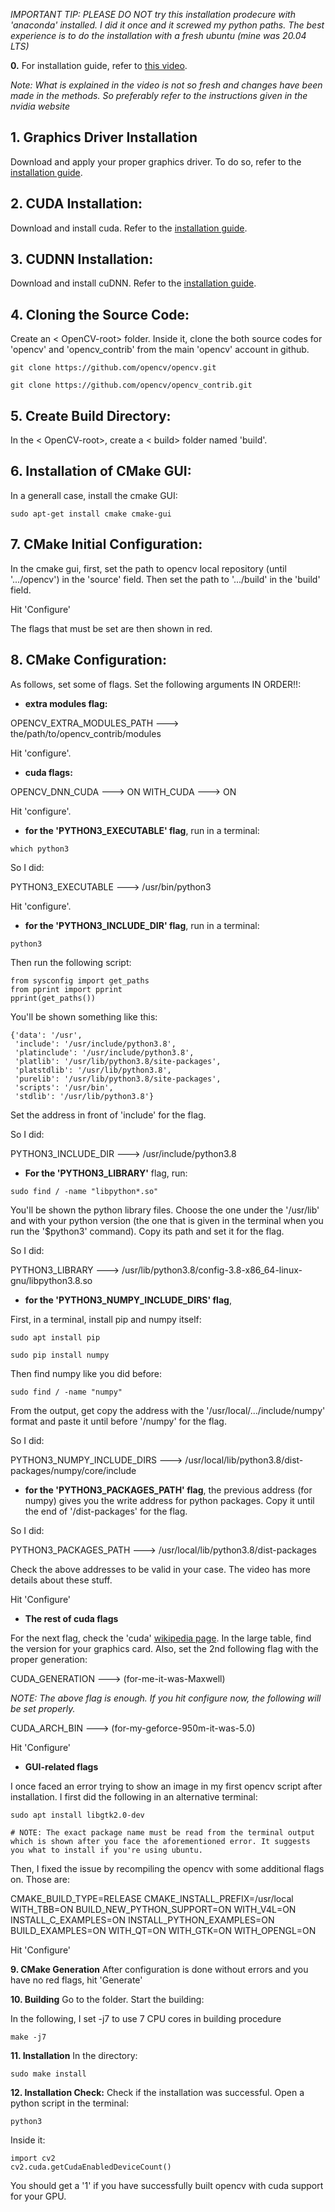 
*IMPORTANT TIP: PLEASE DO NOT try this installation prodecure with 'anaconda' installed. I did it once and it screwed my python paths. The best experience is to do the installation with a fresh ubuntu (mine was 20.04 LTS)*


**0.** For installation guide, refer to [this video](https://www.youtube.com/watch?v=whAFl-izD-4).

*Note: What is explained in the video is not so fresh and changes have been made in the methods. So preferably refer to the instructions given in the nvidia website*

## 1. Graphics Driver Installation

Download and apply your proper graphics driver. To do so, refer to the [installation guide](https://github.com/hamidrezafahimi/coder_archive/blob/main/nvidia/driver-installation-on-ubuntu.md).

## 2. CUDA Installation:

Download and install cuda. Refer to the [installation guide](https://github.com/hamidrezafahimi/coder_archive/blob/main/nvidia/cuda-installation-on-ubuntu.md).

## 3. CUDNN Installation:

Download and install cuDNN. Refer to the [installation guide](https://github.com/hamidrezafahimi/coder_archive/blob/main/nvidia/cudnn-installation-on-ubuntu.md).


## 4. Cloning the Source Code: 

Create an < OpenCV-root> folder. Inside it, clone the both source codes for 'opencv' and 'opencv_contrib' from the main 'opencv' account in github. 

```
git clone https://github.com/opencv/opencv.git

git clone https://github.com/opencv/opencv_contrib.git
```

## 5. Create Build Directory:

In the < OpenCV-root>, create a < build> folder named 'build'.


## 6. Installation of CMake GUI:

In a generall case, install the cmake GUI:

```
sudo apt-get install cmake cmake-gui
```

## 7. CMake Initial Configuration: 

In the cmake gui, first, set the path to opencv local repository (until '.../opencv') in the 'source' field. Then set the path to '.../build' in the 'build' field.

Hit 'Configure'

The flags that must be set are then shown in red.


## 8. CMake Configuration: 

As follows, set some of flags. Set the following arguments IN ORDER!!:


- **extra modules flag:**

OPENCV_EXTRA_MODULES_PATH   --->   the/path/to/opencv_contrib/modules

Hit 'configure'.


- **cuda flags:**

OPENCV_DNN_CUDA    --->     ON
WITH_CUDA    --->     ON

Hit 'configure'.


- **for the 'PYTHON3_EXECUTABLE' flag**, run in a terminal:

```
which python3
```

So I did:

PYTHON3_EXECUTABLE --->    /usr/bin/python3

Hit 'configure'.


- **for the 'PYTHON3_INCLUDE_DIR' flag**, run in a terminal:

```
python3
```

Then run the following script:

```
from sysconfig import get_paths
from pprint import pprint
pprint(get_paths())
```
You'll be shown something like this:

```
{'data': '/usr',
 'include': '/usr/include/python3.8',
 'platinclude': '/usr/include/python3.8',
 'platlib': '/usr/lib/python3.8/site-packages',
 'platstdlib': '/usr/lib/python3.8',
 'purelib': '/usr/lib/python3.8/site-packages',
 'scripts': '/usr/bin',
 'stdlib': '/usr/lib/python3.8'}
```

Set the address in front of 'include' for the flag. 

So I did:

PYTHON3_INCLUDE_DIR --->    /usr/include/python3.8


- **For the 'PYTHON3_LIBRARY'** flag, run:

```
sudo find / -name "libpython*.so"
```

You'll be shown the python library files. Choose the one under the '/usr/lib' and with your python version (the one that is given in the terminal when you run the '$python3' command). Copy its path and set it for the flag.

So I did:

PYTHON3_LIBRARY --->  	/usr/lib/python3.8/config-3.8-x86_64-linux-gnu/libpython3.8.so


- **for the 'PYTHON3_NUMPY_INCLUDE_DIRS' flag**, 

First, in a terminal, install pip and numpy itself:

```
sudo apt install pip

sudo pip install numpy
```

Then find numpy like you did before:

```
sudo find / -name "numpy"
```

From the output, get copy the address with the '/usr/local/.../include/numpy' format and paste it until before '/numpy' for the flag. 

So I did:

PYTHON3_NUMPY_INCLUDE_DIRS --->    /usr/local/lib/python3.8/dist-packages/numpy/core/include


- **for the 'PYTHON3_PACKAGES_PATH' flag**, the previous address (for numpy) gives you the write address for python packages. Copy it until the end of '/dist-packages' for the flag.

So I did:

PYTHON3_PACKAGES_PATH --->    /usr/local/lib/python3.8/dist-packages

Check the above addresses to be valid in your case. The video has more details about these stuff.


Hit 'Configure'


- **The rest of cuda flags**

For the next flag, check the 'cuda' [wikipedia page](https://en.wikipedia.org/wiki/CUDA). In the large table, find the version for your graphics card. Also, set the 2nd following flag with the proper generation:

CUDA_GENERATION   --->    (for-me-it-was-Maxwell)

*NOTE: The above flag is enough. If you hit configure now, the following will be set properly.*
 
CUDA_ARCH_BIN    --->    (for-my-geforce-950m-it-was-5.0)

Hit 'Configure'

- **GUI-related flags**

I once faced an error trying to show an image in my first opencv script after installation. I first did the following in an alternative terminal:

```
sudo apt install libgtk2.0-dev

# NOTE: The exact package name must be read from the terminal output which is shown after you face the aforementioned error. It suggests you what to install if you're using ubuntu.
```

Then, I fixed the issue by recompiling the opencv with some additional flags on. Those are:

CMAKE_BUILD_TYPE=RELEASE
CMAKE_INSTALL_PREFIX=/usr/local
WITH_TBB=ON
BUILD_NEW_PYTHON_SUPPORT=ON
WITH_V4L=ON
INSTALL_C_EXAMPLES=ON
INSTALL_PYTHON_EXAMPLES=ON
BUILD_EXAMPLES=ON
WITH_QT=ON
WITH_GTK=ON
WITH_OPENGL=ON

Hit 'Configure'

**9. CMake Generation** After configuration is done without errors and you have no red flags, hit 'Generate'


**10. Building** Go to the <build> folder. Start the building:

In the following, I set -j7 to use 7 CPU cores in building procedure

```
make -j7
```


**11. Installation** In the <build> directory:

```
sudo make install
```

**12. Installation Check:** Check if the installation was successful. Open a python script in the terminal:

```
python3
```

Inside it:

```
import cv2
cv2.cuda.getCudaEnabledDeviceCount()
```

You should get a '1' if you have successfully built opencv with cuda support for your GPU.



